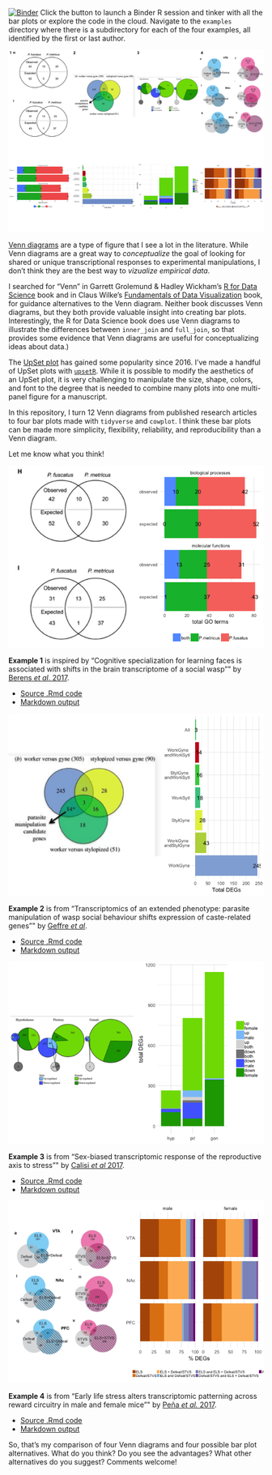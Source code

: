 [![Binder](http://mybinder.org/badge.svg)](http://beta.mybinder.org/v2/gh/raynamharris/vennbar/master?urlpath=rstudio)
Click the button to launch a Binder R session and tinker with all the
bar plots or explore the code in the cloud. Navigate to the `examples`
directory where there is a subdirectory for each of the four examples,
all identified by the first or last author.

![](./vennbar2-1.png)

[Venn diagrams](https://en.wikipedia.org/wiki/Venn_diagram) are a type
of figure that I see a lot in the literature. While Venn diagrams are a
great way to *conceptualize* the goal of looking for shared or unique
transcriptional responses to experimental manipulations, I don’t think
they are the best way to *vizualize empirical data*.

I searched for “Venn” in Garrett Grolemund & Hadley Wickham’s [R for
Data Science](https://r4ds.had.co.nz/) book and in Claus Wilke’s
[Fundamentals of Data Visualization](https://serialmentor.com/dataviz/)
book, for guidance alternatives to the Venn diagram. Neither book
discusses Venn diagrams, but they both provide valuable insight into
creating bar plots. Interestingly, the R for Data Science book does use
Venn diagrams to illustrate the differences between `inner_join` and
`full_join`, so that provides some evidence that Venn diagrams are
useful for conceptualizing ideas about data.)

The [UpSet plot](https://www.ncbi.nlm.nih.gov/pmc/articles/PMC4720993/)
has gained some popularity since 2016. I’ve made a handful of UpSet
plots with [`upsetR`](https://github.com/hms-dbmi/UpSetR). While it is
possible to modify the aesthetics of an UpSet plot, it is very
challenging to manipulate the size, shape, colors, and font to the
degree that is needed to combine many plots into one multi-panel figure
for a manuscript.

In this repository, I turn 12 Venn diagrams from published research
articles to four bar plots made with `tidyverse` and `cowplot`. I think
these bar plots can be made more simplicity, flexibility, reliability,
and reproducibility than a Venn diagram.

Let me know what you think!

![](./examples/toth2017/toth-original-alt-1.png)

**Example 1** is inspired by “Cognitive specialization for learning
faces is associated with shifts in the brain transcriptome of a social
wasp”" by [Berens *et al*.
2017](http://jeb.biologists.org/content/220/12/2149).

-   [Source .Rmd code](./examples/toth2017/toth-venn.Rmd)
-   [Markdown output](./examples/toth2017/toth-venn.md)

![](./examples/geffre2017/geffre-original-alt-1.png)

**Example 2** is from “Transcriptomics of an extended phenotype:
parasite manipulation of wasp social behaviour shifts expression of
caste-related genes”" by [Geffre *et
al*](https://royalsocietypublishing.org/doi/full/10.1098/rspb.2017.0029?url_ver=Z39.88-2003&rfr_id=ori:rid:crossref.org&rfr_dat=cr_pub%3dpubmed).

-   [Source .Rmd code](./examples/geffre2017/geffre-venn.Rmd)
-   [Markdown output](./examples/geffre2017/geffre-venn.md)

![](./examples/calisi2017/calisi-original-alt-1.png)

**Example 3** is from “Sex-biased transcriptomic response of the
reproductive axis to stress”" by [Calisi *et al*
2017](https://www.sciencedirect.com/science/article/pii/S0018506X17302696?via%3Dihub).

-   [Source .Rmd code](./examples/geffre2017/calisi-venn.Rmd)
-   [Markdown output](./examples/calisi2017/calisi-venn.md)

![](./examples/pena2019/pena-original-alt-1.png)

**Example 4** is from “Early life stress alters transcriptomic
patterning across reward circuitry in male and female mice”" by [Peña
*et al.* 2017](https://www.biorxiv.org/content/10.1101/624353v1).

-   [Source .Rmd code](./examples/pena2017/pena-venn.Rmd)
-   [Markdown output](./examples/pena2017/pena-venn.md)

So, that’s my comparison of four Venn diagrams and four possible bar
plot alternatives. What do you think? Do you see the advantages? What
other alternatives do you suggest? Comments welcome!
